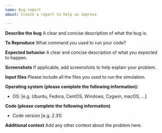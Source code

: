 ```yaml
---
name: Bug report
about: Create a report to help us improve

---
```


**Describe the bug**
A clear and concise description of what the bug is.

**To Reproduce**
What command you used to run your code?

**Expected behavior**
A clear and concise description of what you expected to happen.

**Screenshots**
If applicable, add screenshots to help explain your problem.

**Input files**
Please include all the files you used to run the simulation.

**Operating system (please complete the following information):**
 - OS: [e.g. Ubuntu, Fedora, CentOS, Windows, Cygwin, macOS, ...]
 
 **Code (please complete the following information)**
 - Code version [e.g. 2.31]

**Additional context**
Add any other context about the problem here.
